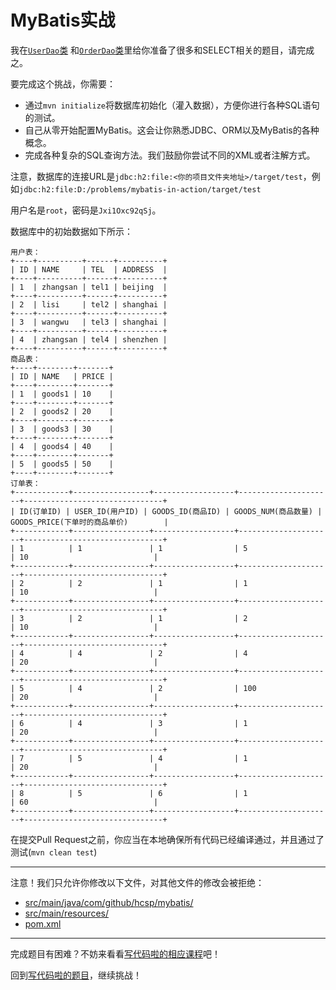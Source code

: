 # MyBatis实战

我在[`UserDao`类](https://github.com/hcsp/mybatis-in-action/blob/master/src/main/java/com/github/hcsp/mybatis/UserDao.java)
和[`OrderDao`类](https://github.com/hcsp/mybatis-in-action/blob/master/src/main/java/com/github/hcsp/mybatis/OrderDao.java)里给你准备了很多和SELECT相关的题目，请完成之。

要完成这个挑战，你需要：

- 通过`mvn initialize`将数据库初始化（灌入数据），方便你进行各种SQL语句的测试。
- 自己从零开始配置MyBatis。这会让你熟悉JDBC、ORM以及MyBatis的各种概念。
- 完成各种复杂的SQL查询方法。我们鼓励你尝试不同的XML或者注解方式。

注意，数据库的连接URL是`jdbc:h2:file:<你的项目文件夹地址>/target/test`，例如`jdbc:h2:file:D:/problems/mybatis-in-action/target/test`

用户名是`root`，密码是`Jxi1Oxc92qSj`。

数据库中的初始数据如下所示：

```
用户表：
+----+----------+------+----------+
| ID | NAME     | TEL  | ADDRESS  |
+----+----------+------+----------+
| 1  | zhangsan | tel1 | beijing  |
+----+----------+------+----------+
| 2  | lisi     | tel2 | shanghai |
+----+----------+------+----------+
| 3  | wangwu   | tel3 | shanghai |
+----+----------+------+----------+
| 4  | zhangsan | tel4 | shenzhen |
+----+----------+------+----------+
商品表：
+----+--------+-------+
| ID | NAME   | PRICE |
+----+--------+-------+
| 1  | goods1 | 10    |
+----+--------+-------+
| 2  | goods2 | 20    |
+----+--------+-------+
| 3  | goods3 | 30    |
+----+--------+-------+
| 4  | goods4 | 40    |
+----+--------+-------+
| 5  | goods5 | 50    |
+----+--------+-------+
订单表：
+------------+-----------------+------------------+---------------------+-------------------------------+
| ID(订单ID) | USER_ID(用户ID) | GOODS_ID(商品ID) | GOODS_NUM(商品数量) | GOODS_PRICE(下单时的商品单价)        |
+------------+-----------------+------------------+---------------------+-------------------------------+
| 1          | 1               | 1                | 5                   | 10                            |
+------------+-----------------+------------------+---------------------+-------------------------------+
| 2          | 2               | 1                | 1                   | 10                            |
+------------+-----------------+------------------+---------------------+-------------------------------+
| 3          | 2               | 1                | 2                   | 10                            |
+------------+-----------------+------------------+---------------------+-------------------------------+
| 4          | 4               | 2                | 4                   | 20                            |
+------------+-----------------+------------------+---------------------+-------------------------------+
| 5          | 4               | 2                | 100                 | 20                            |
+------------+-----------------+------------------+---------------------+-------------------------------+
| 6          | 4               | 3                | 1                   | 20                            |
+------------+-----------------+------------------+---------------------+-------------------------------+
| 7          | 5               | 4                | 1                   | 20                            |
+------------+-----------------+------------------+---------------------+-------------------------------+
| 8          | 5               | 6                | 1                   | 60                            |
+------------+-----------------+------------------+---------------------+-------------------------------+
```

在提交Pull Request之前，你应当在本地确保所有代码已经编译通过，并且通过了测试(`mvn clean test`)

-----
注意！我们只允许你修改以下文件，对其他文件的修改会被拒绝：
- [src/main/java/com/github/hcsp/mybatis/](https://github.com/hcsp/mybatis-in-action/blob/master/src/main/java/com/github/hcsp/mybatis/)
- [src/main/resources/](https://github.com/hcsp/mybatis-in-action/blob/master/src/main/resources/)
- [pom.xml](https://github.com/hcsp/mybatis-in-action/blob/master/pom.xml)
-----


完成题目有困难？不妨来看看[写代码啦的相应课程](https://xiedaimala.com/tasks/9bf0fb20-929d-4e17-891a-4673291d74a0)吧！

回到[写代码啦的题目](https://xiedaimala.com/tasks/9bf0fb20-929d-4e17-891a-4673291d74a0/quizzes/1b0fc390-74ad-4f55-b355-90b8a9154cc5)，继续挑战！ 
